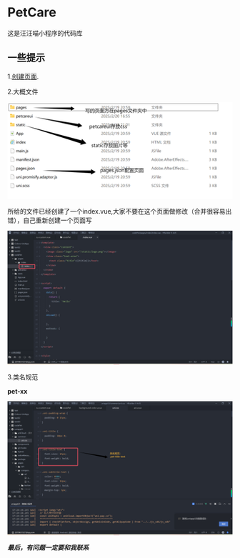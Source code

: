 # PetCare
这是汪汪喵小程序的代码库



## 一些提示
1.[创建页面](https://uniapp.dcloud.net.cn/tutorial/page.html).

2.大概文件

![文件列表](文件列表.png)

所给的文件已经创建了一个index.vue,大家不要在这个页面做修改（合并很容易出错），自己重新创建一个页面写

![示例页面](示例页面.png)

3.类名规范

**pet-xx**

![类名规范](类名规范.png)

***最后，有问题一定要和我联系***

